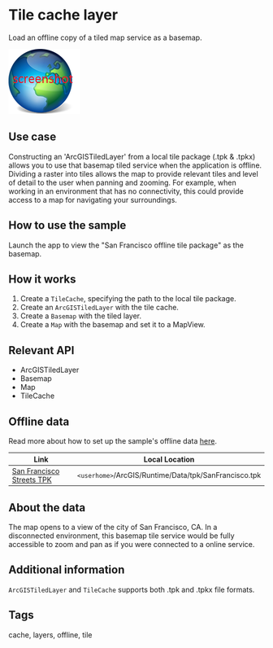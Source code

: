 # Tile cache layer
Load an offline copy of a tiled map service as a basemap.

![](screenshot.png)

## Use case
Constructing an 'ArcGISTiledLayer' from a local tile package (.tpk & .tpkx) allows you to use that basemap tiled service when the application is offline. Dividing a raster into tiles allows the map to provide relevant tiles and level of detail to the user when panning and zooming. For example, when working in an environment that has no connectivity, this could provide access to a map for navigating your surroundings.

## How to use the sample
Launch the app to view the "San Francisco offline tile package" as the basemap.

## How it works
1. Create a `TileCache`, specifying the path to the local tile package.
2. Create an `ArcGISTiledLayer` with the tile cache.
3. Create a `Basemap` with the tiled layer.
4. Create a `Map` with the basemap and set it to a MapView.

## Relevant API
 - ArcGISTiledLayer
 - Basemap
 - Map
 - TileCache

## Offline data
Read more about how to set up the sample's offline data [here](http://links.esri.com/ArcGISRuntimeQtSamples).

Link | Local Location
---------|-------|
|[San Francisco Streets TPK](https://www.arcgis.com/home/item.html?id=3f1bbf0ec70b409a975f5c91f363fe7d)| `<userhome>`/ArcGIS/Runtime/Data/tpk/SanFrancisco.tpk |

## About the data
The map opens to a view of the city of San Francisco, CA. In a disconnected environment, this basemap tile service would be fully accessible to zoom and pan as if you were connected to a online service.

## Additional information
`ArcGISTiledLayer` and `TileCache` supports both .tpk and .tpkx file formats.

## Tags
cache, layers, offline, tile
